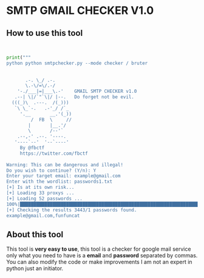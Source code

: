 # SMTP GMAIL CHECKER V1.0

## How to use this tool

```python


print("""      
python python smtpchecker.py --mode checker / bruter
      
						
       .-. \_/ .-. 		
       \.-\/=\/.-/ 	           
    '-./___|=|___\.-'    GMAIL SMTP CHECKER v1.0
   .--| \|/`"`\|/ |--.	 Do forget not be evil. 
  (((_)\  .---.  /(_)))   
   `\ \_`-.   .-'_/ /`_   
     '.__       __.'(_))
         /  FB  \     //
        |       |__.'/
        \       /--'`
    .--,-' .--. '----.
   '----`--'  '--`----'
     By @fbctf 
     https://twitter.com/fbctf
	
Warning: This can be dangerous and illegal!
Do you wish to continue? (Y/n): Y
Enter your target email: example@gmail.com
Enter with the wordlist: passwords1.txt
[+] Is at its own risk...
[+] Loading 33 proxys ...
[+] Loading 52 passwords ...
100%|████████████████████████████████████████████████████████████████████████████████████████████████████████████| 3443/3443 [00:45<00:00,  9.02s/it]
[+] Checking the results 3443/1 passwords found.
example@gmail.com,funfuncat
```
## About this tool

This tool is **very easy to use**, this tool is a checker for google mail service only what you need to have is a **email** and **password** separated by commas. You can also modify the code or make improvements I am not an expert in python just an initiator.

